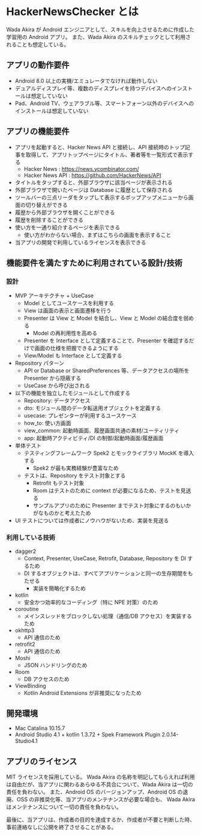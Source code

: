# HackerNewsChecker とは

Wada Akira が Android エンジニアとして、スキルを向上させるために作成した学習用の Android アプリ。
また、Wada Akira のスキルチェックとして利用されることも想定している。

## アプリの動作要件

- Android 8.0 以上の実機/エミュレータでなければ動作しない
- デュアルディスプレイ等、複数のディスプレイを持つデバイスへのインストールは想定していない
- Pad、Android TV、ウェアラブル等、スマートフォーン以外のデバイスへのインストールは想定していない

## アプリの機能要件

- アプリを起動すると、Hacker News API と接続し、API 接続時のトップ記事を取得して、アプリトップページにタイトル、著者等を一覧形式で表示する
    - Hacker News : https://news.ycombinator.com/
    - Hacker News API : https://github.com/HackerNews/API
- タイトルをタップすると、外部ブラウザに該当ページが表示される
- 外部ブラウザで開いたページは Database に履歴として保存される
- ツールバーの三点リーダをタップして表示するポップアップメニューから画面の切り替えができる
- 履歴から外部ブラウザを開くことができる
- 履歴を削除することができる
- 使い方を一通り紹介するページを表示できる
    - 使い方がわからない場合、まずはこちらの画面を表示すること
- 当アプリの開発で利用しているライセンスを表示できる

## 機能要件を満たすために利用されている設計/技術

### 設計

- MVP アーキテクチャ + UseCase
    - Model としてユースケースを利用する
    - View は画面の表示と画面遷移を行う
    - Presenter は View と Model を結合し、View と Model の結合度を弱める
        - Model の再利用性を高める
    - Presenter を Interface として定義することで、Presenter を確認するだけで画面の仕様を把握できるようにする
    - View/Model も Interface として定義する
- Repository パターン
    - API or Database or SharedPreferences 等、データアクセスの場所を Presenter から隠蔽する
    - UseCase から呼び出される
- 以下の機能を独立したモジュールとして作成する
    - Repository: データアクセス
    - dto: モジュール間のデータ転送用オブジェクトを定義する
    - usecase: プレゼンターが利用するユースケース
    - how_to: 使い方画面
    - view_common: 起動時画面、履歴画面共通の素材/ユーティリティ
    - app: 起動時アクティビティ/DI の制御/起動時画面/履歴画面
- 単体テスト
    - テスティングフレームワーク Spek2 とモックライブラリ MockK を導入する
        - Spek2 が最も実務経験が豊富なため
    - テストは、Repository をテスト対象とする
        - Retrofit もテスト対象
        - Room はテストのために context が必要になるため、テストを見送る
        - サンプルアプリのために Presenter までテスト対象にするのもいかがなものかと考えたため
- UI テストについては作成者にノウハウがないため、実装を見送る

### 利用している技術

- dagger2
    - Context, Presenter, UseCase, Retrofit, Database, Repository を DI するため
    - DI するオブジェクトは、すべてアプリケーションと同一の生存期間をもたせる
        - 実装を簡略化するため
- kotlin
    - 安全かつ効率的なコーディング（特に NPE 対策）のため
- coroutine
    - メインスレッドをブロックしない処理（通信/DB アクセス）を実装するため
- okhttp3
    - API 通信のため
- retrofit2
    - API 通信のため
- Moshi
    - JSON ハンドリングのため
- Room
    - DB アクセスのため
- ViewBinding
    - Kotlin Android Extensions が非推奨になったため

## 開発環境

- Mac Catalina 10.15.7
- Android Studio 4.1 + kotlin 1.3.72 + Spek Framework Plugin 2.0.14-Studio4.1

## アプリのライセンス

MIT ライセンスを採用している。
Wada Akira の名称を明記してもらえれば利用は自由だが、当アプリに関わるあらゆる不具合について、Wada Akira は一切の責任を負わない。
また、Android OS のバージョンアップ、Android OS の退廃、OSS の非推奨化等、当アプリのメンテナンスが必要な場合も、
Wada Akira はメンテナンスについて一切の責任を負わない。

最後に、当アプリは、作成者の目的を達成するか、作成者が不要と判断した時、事前連絡なしに公開を終了させることがある。